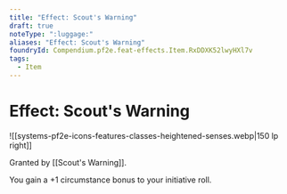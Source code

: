 ```yaml
---
title: "Effect: Scout's Warning"
draft: true
noteType: ":luggage:"
aliases: "Effect: Scout's Warning"
foundryId: Compendium.pf2e.feat-effects.Item.RxDDXK52lwyHXl7v
tags:
  - Item
---
```


# Effect: Scout's Warning
![[systems-pf2e-icons-features-classes-heightened-senses.webp|150 lp right]]

Granted by [[Scout's Warning]].

You gain a +1 circumstance bonus to your initiative roll.
